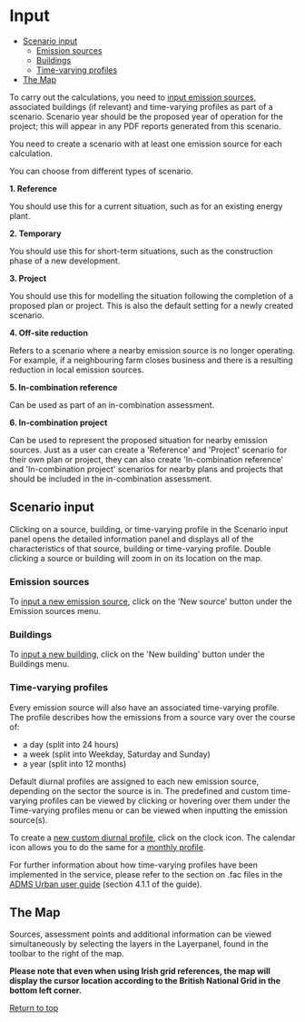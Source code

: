 <div id='top'></div>

# Input

- [Scenario input](#section1)
    - [Emission sources](#section1a)
    - [Buildings](#section1b)
    - [Time-varying profiles](#section1c)
- [The Map](#section2)

To carry out the calculations, you need to [input emission sources](2-1-1-input-source.md), associated buildings (if relevant) and time-varying profiles as part of a scenario. Scenario year should be the proposed year of operation for the project; this will appear in any PDF reports generated from this scenario.

You need to create a scenario with at least one emission source for each calculation. 

You can choose from different types of scenario.

**1. Reference**

You should use this for a current situation, such as for an existing energy plant.

**2. Temporary**

You should use this for short-term situations, such as the construction phase of a new development.

**3. Project**

You should use this for modelling the situation following the completion of a proposed plan or project. This is also the default setting for a newly created scenario.

**4. Off-site reduction**

Refers to a scenario where a nearby emission source is no longer operating. For example, if a neighbouring farm closes business and there is a resulting reduction in local emission sources.

**5. In-combination reference**

Can be used as part of an in-combination assessment.

**6. In-combination project**

Can be used to represent the proposed situation for nearby emission sources. Just as a user can create a 'Reference' and 'Project' scenario for their own plan or project, they can also create 'In-combination reference' and 'In-combination project' scenarios for nearby plans and projects that should be included in the in-combination assessment.

<div id='section1'></div>

## Scenario input

Clicking on a source, building, or time-varying profile in the Scenario input panel opens the detailed information panel and displays all of the characteristics of that source, building or time-varying profile. Double clicking a source or building will zoom in on its location on the map.

<div id='section1a'></div>

### Emission sources

To [input a new emission source](2-1-1-input-source.md), click on the 'New source' button under the Emission sources menu. 

<div id='section1b'></div>

### Buildings

To [input a new building](2-2-building-create.md), click on the 'New building' button under the Buildings menu.

<div id='section1c'></div>

### Time-varying profiles

Every emission source will also have an associated time-varying profile. The profile describes how the emissions from a source vary over the course of:
- a day (split into 24 hours)
- a week (split into Weekday, Saturday and Sunday)
- a year (split into 12 months)

Default diurnal profiles are assigned to each new emission source, depending on the sector the source is in. The predefined and custom time-varying profiles can be viewed by clicking or hovering over them under the Time-varying profiles menu or can be viewed when inputting the emission source(s). 

To create a [new custom diurnal profile](2-3-1-tvp-diurnal-create.md), click on the clock icon. The calendar icon allows you to do the same for a [monthly profile](2-3-2-tvp-monthly-create.md). 

For further information about how time-varying profiles have been implemented in the service, please refer to the section on .fac files in the [ADMS Urban user guide](https://www.cerc.co.uk/environmental-software/assets/data/doc_userguides/CERC_ADMS-Urban5.0_User_Guide.pdf) (section 4.1.1 of the guide).

<div id='section2'></div>

## The Map

Sources, assessment points and additional information can be viewed simultaneously by selecting the layers in the Layerpanel, found in the toolbar to the right of the map.

**Please note that even when using Irish grid references, the map will display the cursor location according to the British National Grid in the bottom left corner.**

[Return to top](#top)
